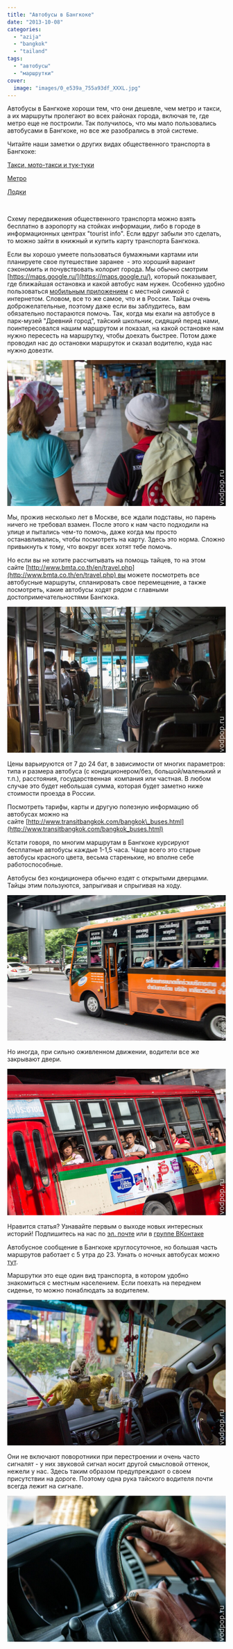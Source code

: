 ```yaml
---
title: "Автобусы в Бангкоке"
date: "2013-10-08"
categories: 
  - "azija"
  - "bangkok"
  - "tailand"
tags: 
  - "автобусы"
  - "маршрутки"
cover:
  image: "images/0_e539a_755a93df_XXXL.jpg"
---
```


Автобусы в Бангкоке хороши тем, что они дешевле, чем метро и такси, а их маршруты пролегают во всех районах города, включая те, где метро еще не построили. Так получилось, что мы мало пользовались автобусами в Бангкоке, но все же разобрались в этой системе.

<!--more-->

Читайте наши заметки о других видах общественного транспорта в Бангкоке:

[Такси, мото-такси и тук-туки](https://vodpop.ru/taxi-v-bangkoke/ "Такси в Бангкоке")

[Метро](https://vodpop.ru/metro-v-bangkoke/ "Метро в Бангкоке")

[Лодки](https://vodpop.ru/lodki-v-bangkoke/ "Лодки в Бангкоке (Khlong boats)")

 

Схему передвижения общественного транспорта можно взять бесплатно в аэропорту на стойках информации, либо в городе в информационных центрах "tourist info". Если вдруг забыли это сделать, то можно зайти в книжный и купить карту транспорта Бангкока.

Если вы хорошо умеете пользоваться бумажными картами или планируете свое путешествие заранее  - это хороший вариант сэкономить и почувствовать колорит города. Мы обычно смотрим [https://maps.google.ru/](https://maps.google.ru/), который показывает, где ближайшая остановка и какой автобус нам нужен. Особенно удобно пользоваться [мобильным приложением](https://itunes.apple.com/th/app/google-maps/id585027354?mt=8) с местной симкой с интернетом. Словом, все то же самое, что и в России. Тайцы очень доброжелательные, поэтому даже если вы заблудитесь, вам обязательно постараются помочь. Так, когда мы ехали на автобусе в парк-музей "Древний город", тайский школьник, сидящий перед нами, поинтересовался нашим маршрутом и показал, на какой остановке нам нужно пересесть на маршрутку, чтобы доехать быстрее. Потом даже проводил нас до остановки маршруток и сказал водителю, куда нас нужно довезти.

![Тайские дети](images/0_e2469_814bab87_XXL.jpg)

Мы, прожив несколько лет в Москве, все ждали подставы, но парень ничего не требовал взамен. После этого к нам часто подходили на улице и пытались чем-то помочь, даже когда мы просто останавливались, чтобы посмотреть на карту. Здесь это норма. Сложно привыкнуть к тому, что вокруг всех хотят тебе помочь.

Но если вы не хотите рассчитывать на помощь тайцев, то на этом сайте [http://www.bmta.co.th/en/travel.php](http://www.bmta.co.th/en/travel.php) вы можете посмотреть все автобусные маршруты, спланировать свое перемещение, а также посмотреть, какие автобусы ходят рядом с главными достопримечательностями Бангкока.

![Автобус Бангкок](images/0_e2468_e6d76c78_XXL.jpg)

Цены варьируются от 7 до 24 бат, в зависимости от многих параметров: типа и размера автобуса (с кондиционером/без, большой/маленький и т.п.), расстояния, государственная  компания или частная. В любом случае это будет небольшая сумма, которая будет заметно ниже стоимости проезда в России.

Посмотреть тарифы, карты и другую полезную информацию об автобусах можно на сайте [http://www.transitbangkok.com/bangkok\_buses.html](http://www.transitbangkok.com/bangkok_buses.html)

Кстати говоря, по многим маршрутам в Бангкоке курсируют бесплатные автобусы каждые 1-1,5 часа. Чаще всего это старые автобусы красного цвета, весьма старенькие, но вполне себе работоспособные.

Автобусы без кондиционера обычно ездят с открытыми дверцами. Тайцы этим пользуются, запрыгивая и спрыгивая на ходу.

![Автобус в Бангкоке](images/0_e5946_3f183a80_XXL.jpg "Автобус в Бангкоке")

Но иногда, при сильно оживленном движении, водители все же закрывают двери.

![Автобусы в Тайланде](images/0_e539c_3cdb932a_XXL.jpg)

Нравится статья? Узнавайте первым о выходе новых интересных историй! Подпишитесь на нас по [эл. почте](http://feedburner.google.com/fb/a/mailverify?uri=vodpop&loc=ru_RU) или в [группе ВКонтаке](http://vk.com/vodpop)

Автобусное сообщение в Бангкоке круглосуточное, но большая часть маршрутов работает с 5 утра до 23. Узнать о ночных автобусах можно [тут](http://www.transitbangkok.com/bangkok_buses.html).

Маршрутки это еще один вид транспорта, в котором удобно знакомиться с местным населением. Если поехать на переднем сиденье, то можно понаблюдать за водителем.

![Маршрутки в Бангкоке](images/0_e246a_463b1e34_XXL.jpg)

Они не включают поворотники при перестроении и очень часто сигналят - у них звуковой сигнал носит другой смысловой оттенок, нежели у нас. Здесь таким образом предупреждают о своем присутствии на дороге. Поэтому одна рука тайского водителя почти всегда лежит на сигнале.

![Маршрутка Бангкок](images/0_e246c_54218f23_XXL.jpg)
